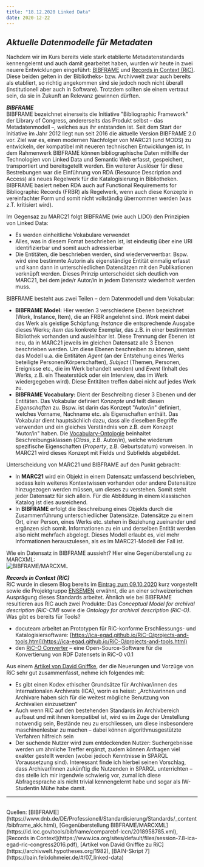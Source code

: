 ```yaml
---
title: "18.12.2020 Linked Data"
date: 2020-12-22
---
```


## *Aktuelle Datenmodelle für Metadaten*

Nachdem wir im Kurs bereits viele stark etablierte Metadatenstandards kennengelernt und auch damit gearbeitet haben, wurden wir heute in zwei neuere Entwicklungen eingeführt: [BIBFRAME](https://de.wikipedia.org/wiki/BIBFRAME) und [Records in Context (RiC)](https://de.wikipedia.org/wiki/Records_in_Contexts). Diese beiden gelten in der Bibliotheks- bzw. Archivwelt zwar auch bereits als etabliert, so richtig angekommen sind sie jedoch noch nicht überall (institutionell aber auch in Software). Trotzdem sollten sie einem vertraut sein, da sie in Zukunft an Relevanz gewinnen dürften.

***BIBFRAME***   
BIBFRAME bezeichnet einerseits die Initiative "Bibliographic Framework" der Library of Congress, andererseits das Produkt selbst – das Metadatenmodell –, welches aus ihr entstanden ist. Seit dem Start der Initiative im Jahr 2012 liegt nun seit 2016 die aktuelle Version BIBFRAME 2.0 vor. Ziel war es, einen modernen Nachfolger von MARC21 (und MODS) zu entwickeln, der kompatibel mit neueren technischen Entwicklungen ist. In dem Rahmenwerk BIBFRAME können bibliographische Daten mithilfe der Technologien von Linked Data und Semantic Web erfasst, gespeichert, transportiert und bereitsgetellt werden. Ein weiterer Auslöser für diese Bestrebungen war die Einführung von RDA (Resource Description and Access) als neues Regelwerk für die Katalogisierung in Bibliotheken. BIBFRAME basiert neben RDA auch auf Functional Requirements for Bibliographic Records (FRBR) als Regelwerk, wenn auch diese Konzepte in vereinfachter Form und somit nicht vollständig übernommen werden (was z.T. kritisiert wird). 

Im Gegensaz zu MARC21 folgt BIBFRAME (wie auch LIDO) den Prinzipien von Linked Data:   
* Es werden einheitliche Vokabulare verwendet 
* Alles, was in diesem Fomat beschrieben ist, ist eindeutig über eine URI identifizierbar und somit auch adressierbar
* Die Entitäten, die beschrieben werden, sind wiederverwertbar. Bspw. wird eine bestimmte Autorin als eigenständige Entität einmalig erfasst und kann dann in unterschiedlichen Datensätzen mit den Publikationen verknüpft werden. Dieses Prinzip unterscheidet sich deutlich von MARC21, bei dem jede/r Autor/in in jedem Datensatz wiederholt werden muss.

BIBFRAME besteht aus zwei Teilen – dem Datenmodell und dem Vokabular:   
* **BIBFRAME Model:** Hier werden 3 verschiedene Ebenen bezeichnet (Work, Instance, Item), die an FRBR angelehnt sind. *Work* meint dabei das Werk als geistige Schöpfung; *Instance* die entsprechende Ausgabe dieses Werks; *Item* das konkrete Exemplar, das z.B. in einer bestimmten Bibliothek vorhanden und ausleihbar ist. Diese Trennung der Ebenen ist neu, da in MARC21 jeweils im gleichen Datensatz alle 3 Ebenen beschrieben werden. Um diese Ebenen beschreiben zu können, sieht das Modell u.a. die Entitäten *Agent* (an der Entstehung eines Werks beteiligte Personen/Körperschaften), *Subject* (Themen, Personen, Ereignisse etc., die im Werk behandelt werden) und *Event* (Inhalt des Werks, z.B. ein Theaterstück oder ein Interview, das im Werk wiedergegeben wird). Diese Entitäten treffen dabei nicht auf jedes Werk zu.
* **BIBFRAME Vocabulary:** Dient der Beschreibng dieser 3 Ebenen und der Entitäten. Das Vokabular definiert *Konzepte* und teilt diesen *Eigenschaften* zu. Bspw. ist darin das Konzept "Autor/in" definiert, welches Vorname, Nachname etc. als Eigenschaften enthält. Das Vokabular dient hauptsächlich dazu, dass alle dieselben Begriffe verwenden und ein gleiches Verständnis von z.B. dem Konzept "Autor/in" haben. Die [Vocabulary-Ontologie](https://id.loc.gov/ontologies/bibframe.html) beinhaltet Beschreibungsklassen (*Class*, z.B. Autor/in), welche wiederum spezifische Eigenschaften (*Property*, z.B. Geburtsdatum) vorweisen. In MARC21 wird dieses Konzept mit Fields und Subfields abgebildet. 

Unterscheidung von MARC21 und BIBFRAME auf den Punkt gebracht:   
* In **MARC21** wird ein Objekt in einem Datensatz umfassend beschrieben, sodass kein weiteres Kontextwissen vorhanden oder andere Datensätze hinzugezogen werden müssen, um dieses zu verstehen. Somit steht jeder Datensatz für sich allein. Für die Abbildung in einem klassischen Katalog ist dies ausreichend.
* In **BIBFRAME** erfolgt die Beschreibung eines Objekts durch die Zusammenführung unterschiedlicher Datensätze. Datensätze zu einem Ort, einer Person, eines Werks etc. stehen in Beziehung zueinander und ergänzen sich somit. Informationen zu ein und derselben Entität werden also nicht mehrfach abgelegt. Dieses Modell erlaubt es, viel mehr Informationen herauszulesen, als es im MARC21-Modell der Fall ist.

Wie ein Datensatz in BIBFRAME aussieht? Hier eine Gegenüberstellung zu MARCXML:   
![BIBFRAME/MARCXML]({{site.baseurl}}/images/bibframe.png) 

***Records in Context (RiC)***   
RiC wurde in diesem Blog bereits im [Eintrag zum 09.10.2020](https://damicogiulia.github.io/BAIN-Blog/2020/10/17/tag4.html) kurz vorgestellt sowie die Projektgruppe [ENSEMEN](https://vsa-aas.ch/arbeitsgruppen/projektgruppe-ensemen/) erwähnt, die an einer schweizerischen Ausprägung dieses Standards arbeitet. Ähnlich wie bei BIBFRAME resultieren aus RiC auch zwei Produkte: Das *Conceptual Model for archival description (RiC-CM)* sowie die *Ontology for archival description (RiC-O)*. Was gibt es bereits für Tools?   
* docuteam arbeitet an Prototypen für RiC-konforme Erschliessungs- und Katalogisiersoftware: [https://ica-egad.github.io/RiC-O/projects-and-tools.html](https://ica-egad.github.io/RiC-O/projects-and-tools.html)
* den [RiC-O Converter](https://github.com/ArchivesNationalesFR/rico-converter) – eine Open-Source-Software für die Konvertierung von RDF Datensets in RiC-O v0.1

Aus einem [Artikel von David Gniffke](https://archivwelt.hypotheses.org/1982), der die Neuerungen und Vorzüge von RiC sehr gut zusammenfasst, nehme ich folgendes mit:
* Es gibt einen Kodex ethischer Grundsätze für Archivar/innen des Internationalen Archivrats (ICA), worin es heisst: „Archivarinnen und Archivare haben sich für die weitest mögliche Benutzung von Archivalien einzusetzen“
* Auch wenn RiC auf den bestehenden Standards im Archivbereich aufbaut und mit ihnen kompatibel ist, wird es im Zuge der Umstellung notwendig sein, Bestände neu zu erschliessen, um diese insbesondere maschinenlesbar zu machen – dabei können algorithmusgestützte Verfahren hilfreich sein
* Der suchende Nutzer wird zum entdeckenden Nutzer: Suchergebnisse werden um ähnliche Treffer ergänzt, zudem können Anfragen viel exakter gestellt werden (wobei jedoch Kenntnisse in SPARQL Voraussetzung sind). Interessant finde ich hierbei seinen Vorschlag, dass Archivar/innen zukünftig die Nutzenden in SPARQL unterrichten – das stelle ich mir irgendwie schwierig vor, zumal ich diese Abfragesprache als nicht trivial kennengelernt habe und sogar als IW-Studentin Mühe habe damit.

---  
<br>
Quellen: [BIBFRAME](https://www.dnb.de/DE/Professionell/Standardisierung/Standards/_content/bibframe_akk.html), [Gegenüberstellung BIBFRAME/MARCXML](https://id.loc.gov/tools/bibframe/comparebf-lccn/2018958785.xml), [Records in Context](https://www.ica.org/sites/default/files/session-7.8-ica-egad-ric-congress2016.pdf), [Artikel von David Gniffke zu RiC](https://archivwelt.hypotheses.org/1982), [BAIN-Skript 7](https://bain.felixlohmeier.de/#/07_linked-data)
